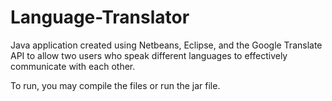 # Language-Translator

Java application created using Netbeans, Eclipse, and the Google Translate API to allow two users who speak different languages to effectively communicate with each other. 

To run, you may compile the files or run the jar file.
